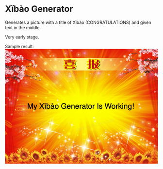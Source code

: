 # Xǐbào Generator

Generates a picture with a title of Xǐbào (CONGRATULATIONS) and given text in the middle.

Very early stage.

Sample result:
![Xǐbào: My xǐbào generator now works](md_rsrc/output.png)

